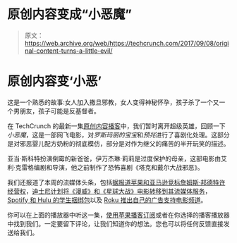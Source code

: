 # 原创内容变成“小恶魔”

> 原文：<https://web.archive.org/web/https://techcrunch.com/2017/09/08/original-content-turns-a-little-evil/>

# 原创内容变‘小恶’

这是一个熟悉的故事:女人加入撒旦邪教，女人变得神秘怀孕，孩子杀了一个又一个男朋友，孩子可能是反基督者。

在 TechCrunch 的最新一集[原创内容播客](https://web.archive.org/web/20221210034059/https://beta.techcrunch.com/tag/original-content-podcast/)中，我们暂时离开超级英雄，回顾一下*小恶魔*，这是一部网飞电影，对*罗斯玛丽的宝宝*和*预兆*进行了喜剧化处理。这部分是对邪恶婴儿配方奶粉的彻底模仿，部分是对作为继父的痛苦的半开玩笑的描述。

亚当·斯科特扮演倒霉的新爸爸，伊万杰琳·莉莉是过度保护的母亲，这部电影由艾利·克雷格编剧和导演，他之前制作了恐怖喜剧《塔克和戴尔大战邪恶》。

我们还报道了本周的流媒体头条，包括[据报道苹果和亚马逊竞标詹姆斯·邦德特许经营权](https://web.archive.org/web/20221210034059/https://beta.techcrunch.com/2017/09/06/apple-and-amazon-reportedly-pursuing-james-bond-franchise-rights/)，[迪士尼计划将《漫威》和《星球大战》电影转移到其流媒体服务](https://web.archive.org/web/20221210034059/https://beta.techcrunch.com/2017/09/07/disneys-streaming-service-will-exclusively-get-marvel-and-star-wars-movies/)，[Spotify 和 Hulu 的学生捆绑包](https://web.archive.org/web/20221210034059/https://beta.techcrunch.com/2017/09/07/spotify-and-hulu-partner-on-a-discounted-entertainment-bundle-first-aimed-at-students/)以及 [Roku 推出自己的广告支持电影频道](https://web.archive.org/web/20221210034059/https://beta.techcrunch.com/2017/09/06/roku-launches-its-own-channel-featuring-free-ad-supported-movies/)。

你可以在上面的播放器中听这一集，[使用苹果播客订阅](https://web.archive.org/web/20221210034059/https://itunes.apple.com/podcast/original-content/id1271763098)或者在你选择的播客播放器中找到我们。一定要留下评论，让我们知道你的想法。您也可以将任何反馈直接发送给我们。